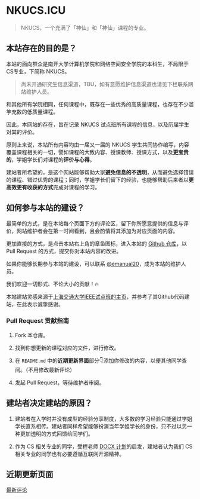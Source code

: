 # NKUCS.ICU

> NKUCS，一个充满了「神仙」和「神仙」课程的专业。

## 本站存在的目的是？

本站的面向群众是南开大学计算机学院和网络空间安全学院的本科生，不局限于CS专业，下简称 NKUCS。

> 尚未开通研究生信息渠道，TBU，如有意愿维护信息渠道也请见下栏联系网站维护人员。

和其他所有学院相同，任何课程中，既存在一些优秀的高质量课程，也存在不少滥竽充数的低质量课程。

因此，本网站的存在，旨在记录 NKUCS 试点班所有课程的信息，以及历届学生对其的评价。

原则上来说，本站所有内容均由一届又一届的 NKUCS 学生共同协作编写，内容覆盖课程相关的一切，譬如课程的大致内容、授课教师、授课方式，以及**更宝贵的**，学姐学长们对课程的**评价与心得**。

建站者所希望的，是这个网站能够帮助大家**避免信息的不透明**，从而避免选择错误的课程、错过优秀的课程；同时，学姐学长们留下的经验，也能够帮助后来者以**更高效更有收获的方式**完成对课程的学习。

## 如何参与本站的建设？

最简单的方式，是在本站每个页面下方的评论区，留下你所愿意提供的信息与评价，网站维护者会在第一时间看到，且会酌情将其添加为对应页面的内容。

更加直接的方式，是点击本站右上角的章鱼图标，进入本站的 [Github 仓库](https://github.com/emanual20/emanual20.github.io/)，以 Pull Request 的方式，提交你对本站内容的改进。

如果你能够长期参与本站的建设，可以联系 [@emanual20](https://github.com/emanual20/)，成为本站的维护人员。

我们欢迎一切形式、不论大小的贡献！🔥

本站建站灵感来源于[上海交通大学IEEE试点班的主页](https://ieee.icu/)，并参考了其Github代码建站，在此表示诚挚感谢。

### Pull Request 贡献指南

1. Fork 本仓库。

2. 找到你想更新的课程对应的文件，进行修改。

3. 在 `README.md` 中的**近期更新界面**部分👇添加你修改的内容，以便其他同学查阅。（不用修改最新评论）

4. 发起 Pull Request，等待维护者审阅。

## 建站者决定建站的原因？

1. 建站者在入学时并没有成型的经验分享制度，大多数的学习经验只能通过学姐学长直系相传。建站者同样希望能够扮演当年学姐学长的身份，只不过以另一种更加透明的方式回馈给同学们。

2. 作为 CS 相关专业的同学，受程老师 [DOCX 计划](https://mmcheng.net/docx/)的启发，建站者认为我们 CS 相关专业的同学也有必要遵循互联网开源精神。

## 近期更新页面

[最新评论](/recent)
